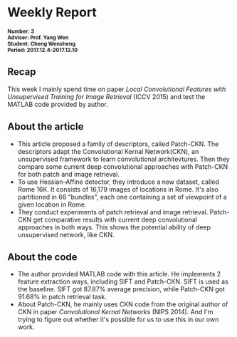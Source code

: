 # Weekly Report
<sub>**Number: 3   
Adviser: Prof. Yang Wen  
Student: Cheng Wensheng   
Period: 2017.12.4-2017.12.10**</sub>
## Recap
This week I mainly spend time on paper *Local Convolutional Features with Unsupervised Training for Image Retrieval* (ICCV 2015) and test the MATLAB code provided by author.
## About the article
* This article proposed a family of descriptors, called Patch-CKN. The descriptors adapt the Convolutional Kernal Network(CKN), an unsupervised framework to learn convolutional architevtures. Then they compare some current deep convolutional approaches with Patch-CKN for both patch and image retrieval.
* To use Hessian-Affine detector, they introduce a new dataset, called Rome 16K. It consists of 16,179 images of locations in Rome. It's also partitioned in 66 "bundles", each one containing a set of viewpoint of a given location in Rome.
* They conduct experiments of patch retrieval and image retrieval. Patch-CKN get comparative results with current deep convolutional approaches in both ways. This shows the potential ability of deep unsupervised network, like CKN.
## About the code
* The author provided MATLAB code with this article. He implements 2 feature extraction ways, including SIFT and Patch-CKN. SIFT is used as the baseline. SIFT got 87.87% average precision, while Patch-CKN got 91.68% in patch retrieval task.
* About Patch-CKN, he mainly uses CKN code from the original author of CKN in paper *Convolutional Kernal Networks* (NIPS 2014). And I'm trying to figure out whether it's possible for us to use this in our own work.